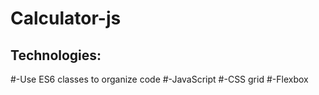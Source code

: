﻿# Calculator-js
## Technologies:
#-Use ES6 classes to organize code 
#-JavaScript
#-CSS grid
#-Flexbox
